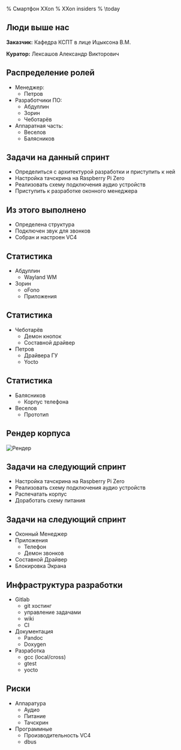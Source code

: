 % Смартфон XXon
% XXon insiders
% \today

## Люди выше нас

**Заказчик:** Кафедра КСПТ в лице Ицыксона В.М.

**Куратор:** Лексашов Александр Викторович

## Распределение ролей

- Менеджер:
	- Петров
- Разработчики ПО:
	- Абдуллин
	- Зорин
	- Чеботарёв
- Аппаратная часть:
	- Веселов
	- Балясников

## Задачи на данный спринт

- Определиться с архитектурой разработки и приступить к ней
- Настройка тачскрина на Raspberry Pi Zero
- Реализовать схему подключения аудио устройств
- Приступить к разработке оконного менеджера

## Из этого выполнено

- Определена структура
- Подключен звук для звонков
- Собран и настроен VC4

## Статистика

- Абдуллин
	- Wayland WM
- Зорин
	- oFono
	- Приложения

## Статистика

- Чеботарёв
	- Демон кнопок
	- Составной драйвер
- Петров
	- Драйвера ГУ
	- Yocto

## Статистика

- Балясников
	- Корпус телефона
- Веселов
	- Прототип

## Рендер корпуса
![Рендер](XXon)

## Задачи на следующий спринт

- Настройка тачскрина на Raspberry Pi Zero
- Реализовать схему подключения аудио устройств
- Распечатать корпус
- Доработать схему питания

## Задачи на следующий спринт

- Оконный Менеджер
- Приложения
	- Телефон
	- Демон звонков
- Составной Драйвер
- Блокировка Экрана

## Инфраструктура разработки

- Gitlab
	- git хостинг
	- управление задачами
	- wiki
	- CI
- Документация
	- Pandoc
	- Doxygen 
- Разработка
	- gcc (local/cross)
	- gtest
	- yocto

## Риски

- Аппаратура
	- Аудио
	- Питание
	- Тачскрин
- Программные
	- Производительность VC4
	- dbus

